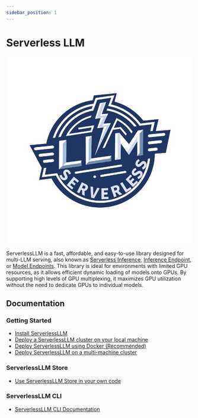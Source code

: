 ```yaml
---
sidebar_position: 1
---
```


# Serverless LLM

<!-- logo (../images/serverlessllm.jpg) -->
![ServerlessLLM](../images/serverlessllm.jpg)

ServerlessLLM is a fast, affordable, and easy-to-use library designed for multi-LLM serving, also known as [Serverless Inference](https://docs.aws.amazon.com/sagemaker/latest/dg/serverless-endpoints.html), [Inference Endpoint](https://huggingface.co/inference-endpoints/dedicated), or [Model Endpoints](https://learn.microsoft.com/en-us/azure/machine-learning/concept-endpoints?view=azureml-api-2). This library is ideal for environments with limited GPU resources, as it allows efficient dynamic loading of models onto GPUs. By supporting high levels of GPU multiplexing, it maximizes GPU utilization without the need to dedicate GPUs to individual models.

## Documentation

### Getting Started

- [Install ServerlessLLM](./getting_started/installation.md)
- [Deploy a ServerlessLLM cluster on your local machine](./getting_started/quickstart.md)
- [Deploy ServerlessLLM using Docker (Recommended)](./getting_started/docker_quickstart.md)
- [Deploy ServerlessLLM on a multi-machine cluster](./getting_started/multi_machine_setup.md)

### ServerlessLLM Store

- [Use ServerlessLLM Store in your own code](./store/quickstart.md)

### ServerlessLLM CLI

- [ServerlessLLM CLI Documentation](./cli/cli_api.md)
